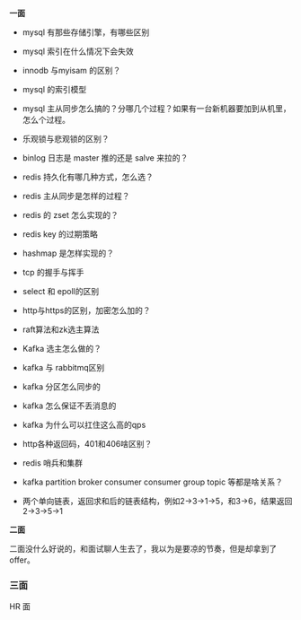 **一面**

- mysql 有那些存储引擎，有哪些区别
- mysql 索引在什么情况下会失效

- innodb 与myisam 的区别？
- mysql 的索引模型

- mysql 主从同步怎么搞的？分哪几个过程？如果有一台新机器要加到从机里，怎么个过程。
- 乐观锁与悲观锁的区别？

- binlog 日志是 master 推的还是 salve 来拉的？
- redis 持久化有哪几种方式，怎么选？

- redis 主从同步是怎样的过程？
- redis 的 zset 怎么实现的？

- redis key 的过期策略
- hashmap 是怎样实现的？

- tcp 的握手与挥手
- select 和 epoll的区别

- http与https的区别，加密怎么加的？
- raft算法和zk选主算法

- Kafka 选主怎么做的？
- kafka 与 rabbitmq区别

- kafka 分区怎么同步的
- kafka 怎么保证不丢消息的

- kafka 为什么可以扛住这么高的qps
- http各种返回码，401和406啥区别？

- redis 哨兵和集群
- kafka partition broker consumer consumer group topic 等都是啥关系？

- 两个单向链表，返回求和后的链表结构，例如2->3->1->5，和3->6，结果返回2->3->5->1

**二面**

二面没什么好说的，和面试聊人生去了，我以为是要凉的节奏，但是却拿到了offer。

### 三面

HR 面
